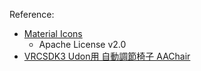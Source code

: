 Reference:

- [Material Icons][1]
  - Apache License v2.0 
- [VRCSDK3 Udon用 自動調節椅子 AAChair][2]


[1]:https://developers.google.com/fonts/docs/material_icons
[2]:https://github.com/AoiKamishiro/VRChatPrefabs/blob/master/Assets/00Kamishiro/AAChair/AAChair-README_JP.md